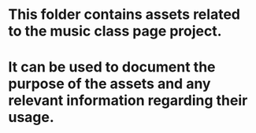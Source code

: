 # This folder contains assets related to the music class page project. 
# It can be used to document the purpose of the assets and any relevant information regarding their usage.